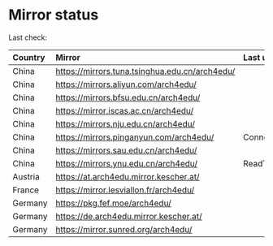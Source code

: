 <script src="./time.js"></script>
# Mirror status
Last check: <script type="text/javascript">localize(1675938046.538036);</script>

|Country|Mirror|Last update|
|:------|:-----|:----------|
|China|https://mirrors.tuna.tsinghua.edu.cn/arch4edu/|<script type="text/javascript">localize(1675924568);</script>|
|China|https://mirrors.aliyun.com/arch4edu/|<script type="text/javascript">localize(1675881169);</script>|
|China|https://mirrors.bfsu.edu.cn/arch4edu/|<script type="text/javascript">localize(1675881169);</script>|
|China|https://mirror.iscas.ac.cn/arch4edu/|<script type="text/javascript">localize(1675924568);</script>|
|China|https://mirrors.nju.edu.cn/arch4edu/|<script type="text/javascript">localize(1675838131);</script>|
|China|https://mirrors.pinganyun.com/arch4edu/|ConnectionError|
|China|https://mirrors.sau.edu.cn/arch4edu/|<script type="text/javascript">localize(1673850842);</script>|
|China|https://mirrors.ynu.edu.cn/arch4edu/|ReadTimeout|
|Austria|https://at.arch4edu.mirror.kescher.at/|<script type="text/javascript">localize(1675881169);</script>|
|France|https://mirror.lesviallon.fr/arch4edu/|<script type="text/javascript">localize(1675708418);</script>|
|Germany|https://pkg.fef.moe/arch4edu/|<script type="text/javascript">localize(1675881169);</script>|
|Germany|https://de.arch4edu.mirror.kescher.at/|<script type="text/javascript">localize(1675881169);</script>|
|Germany|https://mirror.sunred.org/arch4edu/|<script type="text/javascript">localize(1675881169);</script>|

<script src="./tablefilter/tablefilter.js"></script>
<script src="./table.js"></script>